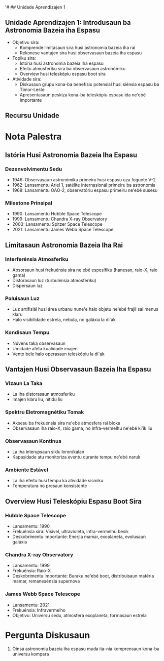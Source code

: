 '# ## Unidade Aprendizajen 1

## Unidade Aprendizajen 1: Introdusaun ba Astronomia Bazeia iha Espasu
- Objetivu sira:
  * Komprende limitasaun sira husi astronomia bazeia iha rai
  * Rekonese vantajen sira husi observasaun bazeia iha espasu
- Topiku sira:
  * Istória husi astronomia bazeia iha espasu
  * Efeitu atmosferiku sira ba observasaun astronómiku
  * Overview husi teleskópiu espasu boot sira
- Atividade sira:
  * Diskusaun grupu kona-ba benefísiu potensial husi siénsia espasu ba Timor-Leste
  * Apresentasaun peskiza kona-ba teleskópiu espasu ida ne'ebé importante

## Recursu Unidade

# Nota Palestra

## Istória Husi Astronomia Bazeia Iha Espasu

### Dezenvolvimentu Sedu
- 1946: Observasaun astronómiku primeiru husi espasu uza foguete V-2
- 1962: Lansamentu Ariel 1, satélite internasionál primeiru ba astronomia
- 1968: Lansamentu OAO-2, observatóriu espasu primeiru ne'ebé susesu

### Milestone Prinsipal
- 1990: Lansamentu Hubble Space Telescope
- 1999: Lansamentu Chandra X-ray Observatory
- 2003: Lansamentu Spitzer Space Telescope
- 2021: Lansamentu James Webb Space Telescope

## Limitasaun Astronomia Bazeia Iha Rai

### Interferénsia Atmosferiku
- Absorsaun husi frekuénsia sira ne'ebé espesífiku (hanesan, raio-X, raio gama)
- Distorasaun luz (turbulénsia atmosferiku)
- Dispersaun luz

### Poluisaun Luz
- Luz artifisiál husi área urbanu nune'e halo objetu ne'ebé frajil sai menus klaru
- Halo visibilidade estrela, nebula, no galáxia la di'ak

### Kondisaun Tempu
- Núvens taka observasaun
- Umidade afeta kualidade imajen
- Vento bele halo operasaun teleskópiu la di'ak

## Vantajen Husi Observasaun Bazeia Iha Espasu

### Vizaun La Taka
- La iha distorasaun atmosferiku
- Imajen klaru liu, nítidu liu

### Spektru Eletromagnétiku Tomak
- Aksesu ba frekuénsia sira ne'ebé atmosfera rai bloka
- Observasaun iha raio-X, raio gama, no infra-vermelhu ne'ebé ki'ik liu

### Observasaun Kontinua
- La iha interupsaun siklu loron/kalan
- Kapasidade atu monitoriza eventu durante tempu ne'ebé naruk

### Ambiente Estável
- La iha efeitu husi tempu ka atividade sismiku
- Temperatura no presaun konsistente

## Overview Husi Teleskópiu Espasu Boot Sira

### Hubble Space Telescope
- Lansamentu: 1990
- Frekuénsia sira: Visível, ultravioleta, infra-vermelhu besik
- Deskobrimentu importante: Enerjia mamar, exoplaneta, evolusaun galáxia

### Chandra X-ray Observatory
- Lansamentu: 1999
- Frekuénsia: Raio-X
- Deskobrimentu importante: Buraku ne'ebé boot, distribuisaun matéria mamar, remanesénsia supernova

### James Webb Space Telescope
- Lansamentu: 2021
- Frekuénsia: Infravermelho
- Objetivu: Universu sedu, atmosfera exoplaneta, formasaun estrela

# Pergunta Diskusaun

1. Oinsá astronomia bazeia iha espasu muda ita-nia komprensaun kona-ba universu kompara